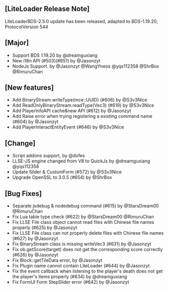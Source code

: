 ## [LiteLoader Release Note]
LiteLoaderBDS-2.5.0 update has been released, adapted to BDS-1.19.20, ProtocolVersion 544

## [Major]
- Support BDS 1.19.20 by @dreamguxiang
- New i18n API (#503)(#651) by @Jasonzyt
- NodeJs Support. by @Jasonzyt @WangYneos @yqs112358 @ShrBox @RimuruChan

## [New features]
- Add BinaryStream.writeType(mce::UUID) (#606) by @S3v3Nice 
- Add ReadOnlyBinaryStream.readType(Vec3) (#619) by @S3v3Nice
- Add PlayerInfoAPI cache&new API (#612) by @Jasonzyt
- Add Raise error when trying registering a existing command name (#604) by @Jasonzyt
- Add PlayerInteractEntityEvent (#646) by @S3v3Nice

## [Change]
- Script addons support, by @dofes
- LLSE-JS engine changed from V8 to QuickJs by @dreamguxiang @yqs112358
- Update Slider & CustomForm (#572) by @S3v3Nice
- Upgrade OpenSSL to 3.0.5 (#654) by @ShrBox

## [Bug Fixes]
- Separate jsdebug & nodedebug command (#615) by @StarsDream00 @RimuruChan
- Fix Lua table type check (#622) by @StarsDream00 @RimuruChan
- Fix LLSE File class object cannot read files with Chinese file names properly (#625) by @Jasonzyt
- Fix LLSE File class can not properly delete files with Chinese file names (#627) by @Jasonzyt
- Fix BinaryStream class is missing writeVec3 (#631) by @Jasonzyt
- Fix ob.getScore(target) does not get the corresponding score correctly (#626) by @Jasonzyt
- Fix Block::getTileData error, by @Jasonzyt
- Fix Plugin name cannot contain LiteLoader (#644) by @Jasonzyt
- Fix the event callback when listening to the player's death does not get the player's items properly (#634) by @dreamguxiang
- Fix FormUI Form StepSlider error (#642) by @Jasonzyt
